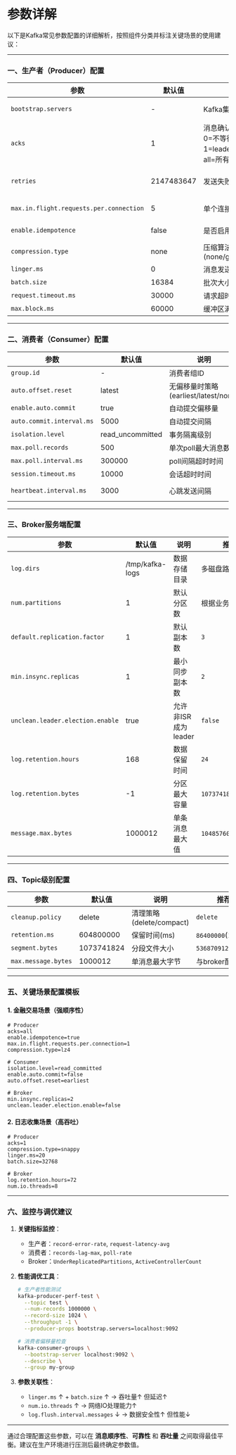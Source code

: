 # 参数详解

以下是Kafka常见参数配置的详细解析，按照组件分类并标注关键场景的使用建议：

---

### **一、生产者（Producer）配置**

| 参数 | 默认值 | 说明 | 推荐值（金融场景） | 注意事项 |
|------|--------|------|-------------------|----------|
| `bootstrap.servers` | - | Kafka集群地址列表 | 至少配置3个broker地址 | 建议配置全部broker提高容错 |
| `acks` | 1 | 消息确认机制<br>0=不等待<br>1=leader确认<br>all=所有ISR确认 | `all` | 强一致性场景必须设为`all` |
| `retries` | 2147483647 | 发送失败重试次数 | `Integer.MAX_VALUE` | 需配合`max.in.flight...=1`使用 |
| `max.in.flight.requests.per.connection` | 5 | 单个连接未确认请求数 | `1` | 保证顺序性时必须设为1 |
| `enable.idempotence` | false | 是否启用幂等 | `true` | 需`retries>0`且`acks=all` |
| `compression.type` | none | 压缩算法<br>(none/gzip/snappy/lz4/zstd) | `lz4` | 平衡CPU和带宽消耗 |
| `linger.ms` | 0 | 消息发送延迟时间 | `5` | 提高吞吐但增加延迟 |
| `batch.size` | 16384 | 批次大小(字节) | `65536` | 根据消息大小调整 |
| `request.timeout.ms` | 30000 | 请求超时时间 | `60000` | 网络不稳定时调高 |
| `max.block.ms` | 60000 | 缓冲区满时阻塞时间 | `30000` | 避免长时间阻塞 |

---

### **二、消费者（Consumer）配置**

| 参数 | 默认值 | 说明 | 推荐值 | 注意事项 |
|------|--------|------|-------|----------|
| `group.id` | - | 消费者组ID | 按业务命名 | 必须唯一 |
| `auto.offset.reset` | latest | 无偏移量时策略<br>(earliest/latest/none) | `earliest` | 避免消息丢失 |
| `enable.auto.commit` | true | 自动提交偏移量 | `false` | 严格场景手动提交 |
| `auto.commit.interval.ms` | 5000 | 自动提交间隔 | - | 手动提交时无效 |
| `isolation.level` | read_uncommitted | 事务隔离级别 | `read_committed` | 事务消息必设 |
| `max.poll.records` | 500 | 单次poll最大消息数 | `100` | 控制处理批次 |
| `max.poll.interval.ms` | 300000 | poll间隔超时时间 | `600000` | 长时间处理需调大 |
| `session.timeout.ms` | 10000 | 会话超时时间 | `30000` | 心跳检测间隔 |
| `heartbeat.interval.ms` | 3000 | 心跳发送间隔 | `5000` | 需小于`session.timeout.ms` |

---

### **三、Broker服务端配置**

| 参数 | 默认值 | 说明 | 推荐值 | 注意事项 |
|------|--------|------|-------|----------|
| `log.dirs` | /tmp/kafka-logs | 数据存储目录 | 多磁盘路径逗号分隔 | 提高IO吞吐 |
| `num.partitions` | 1 | 默认分区数 | 根据业务需求 | 创建topic时可覆盖 |
| `default.replication.factor` | 1 | 默认副本数 | `3` | 生产环境≥2 |
| `min.insync.replicas` | 1 | 最小同步副本数 | `2` | 需`replication.factor≥3` |
| `unclean.leader.election.enable` | true | 允许非ISR成为leader | `false` | 避免数据丢失 |
| `log.retention.hours` | 168 | 数据保留时间 | `24` | 根据存储需求调整 |
| `log.retention.bytes` | -1 | 分区最大容量 | `10737418240`(10GB) | 需监控磁盘 |
| `message.max.bytes` | 1000012 | 单条消息最大值 | `10485760`(10MB) | 需同步调整消费者配置 |

---

### **四、Topic级别配置**

| 参数 | 默认值 | 说明 | 推荐值 |
|------|--------|------|-------|
| `cleanup.policy` | delete | 清理策略<br>(delete/compact) | `delete` |
| `retention.ms` | 604800000 | 保留时间(ms) | `86400000`(1天) |
| `segment.bytes` | 1073741824 | 分段文件大小 | `536870912`(512MB) |
| `max.message.bytes` | 1000012 | 单消息最大字节 | 与broker配置一致 |

---

### **五、关键场景配置模板**

#### 1. **金融交易场景（强顺序性）**
```properties
# Producer
acks=all
enable.idempotence=true
max.in.flight.requests.per.connection=1
compression.type=lz4

# Consumer
isolation.level=read_committed
enable.auto.commit=false
auto.offset.reset=earliest

# Broker
min.insync.replicas=2
unclean.leader.election.enable=false
```

#### 2. **日志收集场景（高吞吐）**
```properties
# Producer
acks=1
compression.type=snappy
linger.ms=20
batch.size=32768

# Broker
log.retention.hours=72
num.io.threads=8
```

---

### **六、监控与调优建议**

1. **关键指标监控**：
   - 生产者：`record-error-rate`, `request-latency-avg`
   - 消费者：`records-lag-max`, `poll-rate`
   - Broker：`UnderReplicatedPartitions`, `ActiveControllerCount`

2. **性能调优工具**：
   ```bash
   # 生产者性能测试
   kafka-producer-perf-test \
     --topic test \
     --num-records 1000000 \
     --record-size 1024 \
     --throughput -1 \
     --producer-props bootstrap.servers=localhost:9092

   # 消费者偏移量检查
   kafka-consumer-groups \
     --bootstrap-server localhost:9092 \
     --describe \
     --group my-group
   ```

3. **参数关联性**：
   - `linger.ms` ↑ + `batch.size` ↑ → 吞吐量↑ 但延迟↑
   - `num.io.threads` ↑ → 网络IO处理能力↑
   - `log.flush.interval.messages` ↓ → 数据安全性↑ 但性能↓

---

通过合理配置这些参数，可以在 **消息顺序性**、**可靠性** 和 **吞吐量** 之间取得最佳平衡。建议在生产环境进行压测后最终确定参数值。